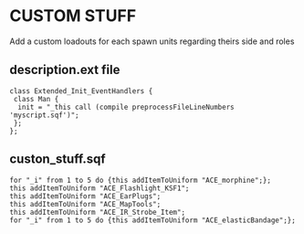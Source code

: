 # CUSTOM STUFF
Add a custom loadouts for each spawn units regarding theirs side and roles
## description.ext file
```sqf
class Extended_Init_EventHandlers {
 class Man {
  init = "_this call (compile preprocessFileLineNumbers 'myscript.sqf')";
 };
};
```

## custon_stuff.sqf
```sqf
for "_i" from 1 to 5 do {this addItemToUniform "ACE_morphine";};
this addItemToUniform "ACE_Flashlight_KSF1";
this addItemToUniform "ACE_EarPlugs";
this addItemToUniform "ACE_MapTools";
this addItemToUniform "ACE_IR_Strobe_Item";
for "_i" from 1 to 5 do {this addItemToUniform "ACE_elasticBandage";};
```
